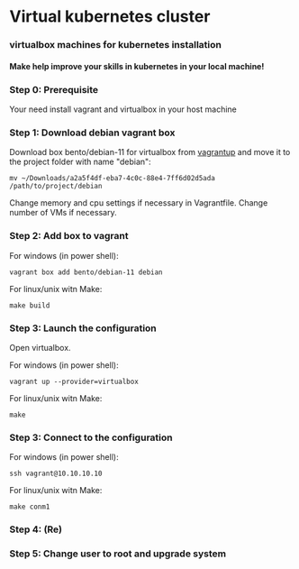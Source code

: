 # Virtual kubernetes cluster
### virtualbox machines for kubernetes installation
#### Make help improve your skills in kubernetes in your local machine!

### Step 0: Prerequisite

Your need install vagrant and virtualbox in your host machine

### Step 1: Download debian vagrant box

Download box bento/debian-11 for virtualbox from [vagrantup](https://app.vagrantup.com/bento/boxes/debian-11.5 "vagrantup") and move it to the project folder with name "debian":

```
mv ~/Downloads/a2a5f4df-eba7-4c0c-88e4-7ff6d02d5ada /path/to/project/debian
```

Change memory and cpu settings if necessary in Vagrantfile. Change number of VMs if necessary.

### Step 2: Add box to vagrant

For windows (in power shell):

``vagrant box add bento/debian-11 debian``

For linux/unix witn Make:

``make build``

### Step 3: Launch the configuration

Open virtualbox.

For windows (in power shell):

``vagrant up --provider=virtualbox``

For linux/unix witn Make:

``make``

### Step 3: Connect to the configuration

For windows (in power shell):

``ssh vagrant@10.10.10.10``

For linux/unix witn Make:

``make conm1``

### Step 4: (Re)

### Step 5: Change user to root and upgrade system

